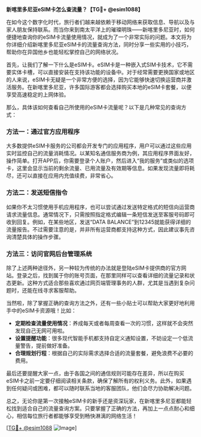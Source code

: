 **新喀里多尼亚eSIM卡怎么查流量？【TG💪+ @esim1088】**

在如今这个数字化时代，旅行者们越来越依赖于移动网络来获取信息、导航以及与家人朋友保持联系。而当你来到南太平洋上的璀璨明珠——新喀里多尼亚时，如何便捷地查询你的eSIM卡流量使用情况，就成为了一个非常实际的问题。本文将为你详细介绍新喀里多尼亚eSIM卡的流量查询方法，同时分享一些实用的小技巧，帮助你在异国他乡也能轻松掌控自己的网络状况。

首先，让我们了解一下什么是eSIM卡。eSIM卡是一种嵌入式SIM卡技术，它不需要实体卡槽，可以直接安装在支持该功能的设备中。对于经常需要更换国家或地区的人来说，eSIM卡无疑是一个非常方便的选择，因为它能够快速切换运营商并激活服务。在新喀里多尼亚，许多国际游客都会选择购买本地的eSIM卡套餐，以便享受高速稳定的上网体验。

那么，具体该如何查看自己所使用的eSIM卡流量呢？以下是几种常见的查询方式：

### 方法一：通过官方应用程序
大多数提供eSIM卡服务的公司都会开发专门的应用程序，用户可以通过这些应用实时监控自己的流量消耗情况。以某知名通信服务商为例，其应用程序界面友好，操作简单。打开APP后，你需要登录个人账户，然后进入“我的服务”或类似的选项卡，这里会显示当前的剩余流量、已用流量及有效期等信息。如果发现流量即将耗尽，还可以直接在应用内充值续费，非常省心。

### 方法二：发送短信指令
如果你不太习惯使用手机应用程序，也可以尝试通过发送特定格式的短信向运营商请求流量信息。通常情况下，只需按照指定格式编辑一条短信发送至客服号码即可收到回复。例如，在某些地区，发送“DATA BALANCE”到12345就能获得详细的流量报告。不过需要注意的是，并非所有运营商都支持这种方式，因此建议事先咨询清楚具体的操作步骤。

### 方法三：访问官网后台管理系统
除了上述两种途径外，另一种较为传统的办法就是登陆eSIM卡提供商的官方网站。登录之后，找到属于你的账号页面，在那里同样可以查看详细的流量记录和状态更新。这种方式适合那些喜欢通过网页端管理事务的人群，尤其是当遇到复杂问题时，还能在线寻求客服帮助。

当然啦，除了掌握正确的查询方法之外，还有一些小贴士可以帮助大家更好地利用手中的eSIM卡资源哦！比如：

- **定期检查流量使用情况**：养成每天或者每周查看一次的习惯，这样就不会突然发现自己无网可用啦。
- **设置提醒功能**：很多现代智能手机都支持自定义通知设置，不妨设定一个低流量警告，提前做好准备。
- **合理规划行程**：根据自己的实际需求选择合适的流量套餐，避免浪费不必要的费用。

最后还要提醒大家一点，由于各国之间的通信规则可能存在差异，所以在购买eSIM卡之前一定要仔细阅读相关条款，确保了解所有的权利义务。此外，如果遇到任何疑问或困难，都可以随时联系当地的客服团队，他们会尽力协助解决问题。

总之，无论你是第一次接触eSIM卡的新手还是资深玩家，在新喀里多尼亚都能轻松找到适合自己的流量查询方案。只要掌握了正确的方法，再加上一点点耐心和细心，相信每位旅行者都能够享受到畅快淋漓的网络生活！

[[TG💪+ @esim1088](https://t.me/s/esim1088) ![Image](https://i.postimg.cc/4NQfJmqS/Snipaste-2025-05-13-00-14-12.png)]